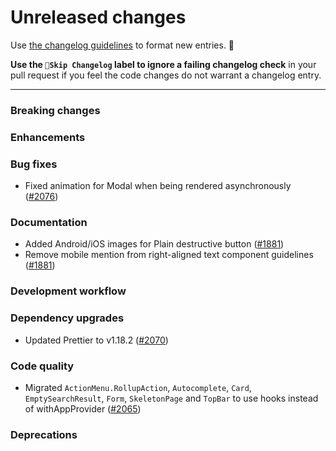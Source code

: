 # Unreleased changes

Use [the changelog guidelines](https://git.io/polaris-changelog-guidelines) to format new entries. 💜

**Use the `🤖Skip Changelog` label to ignore a failing changelog check** in your pull request if you feel the code changes do not warrant a changelog entry.

---

### Breaking changes

### Enhancements

### Bug fixes

- Fixed animation for Modal when being rendered asynchronously ([#2076](https://github.com/Shopify/polaris-react/pull/2076))

### Documentation

- Added Android/iOS images for Plain destructive button ([#1881](https://github.com/Shopify/polaris-react/pull/2081))
- Remove mobile mention from right-aligned text component guidelines ([#1881](https://github.com/Shopify/polaris-react/pull/2081))

### Development workflow

### Dependency upgrades

- Updated Prettier to v1.18.2 ([#2070](https://github.com/Shopify/polaris-react/pull/2070))

### Code quality

- Migrated `ActionMenu.RollupAction`, `Autocomplete`, `Card`, `EmptySearchResult`, `Form`, `SkeletonPage` and `TopBar` to use hooks instead of withAppProvider ([#2065](https://github.com/Shopify/polaris-react/pull/2065))

### Deprecations
